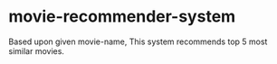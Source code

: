 # movie-recommender-system
Based upon given movie-name, This system recommends top 5 most similar movies.
